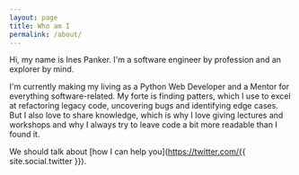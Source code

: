 ```yaml
---
layout: page
title: Who am I
permalink: /about/
---
```


Hi, my name is Ines Panker. I'm a software engineer by profession and an explorer by mind. 

I'm currently making my living as a Python Web Developer and a Mentor for everything software-related. My forte is finding patters, which I use to excel at refactoring legacy code, uncovering bugs and identifying edge cases. But I also love to share knowledge, which is why I love giving lectures and workshops and why I always try to leave code a bit more readable than I found it. 

We should talk about [how I can help you](https://twitter.com/{{ site.social.twitter }}).


